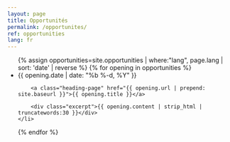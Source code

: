 ```yaml
---
layout: page
title: Opportunités
permalink: /opportunites/
ref: opportunities
lang: fr
---
```


<ul class="post-list">
  {% assign opportunities=site.opportunities | where:"lang", page.lang | sort: 'date' | reverse %}
  {% for opening in opportunities %}
    <li>
      <span class="post-meta">{{ opening.date | date: "%b %-d, %Y" }}</span>

        <a class="heading-page" href="{{ opening.url | prepend: site.baseurl }}">{{ opening.title }}</a>

        <div class="excerpt">{{ opening.content | strip_html | truncatewords:30 }}</div>
    </li>
  {% endfor %}
</ul>
